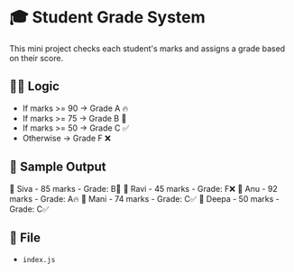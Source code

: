 # 🎓 Student Grade System

This mini project checks each student's marks and assigns a grade based on their score.

## 👨‍🎓 Logic

- If marks >= 90 → Grade A 🔥
- If marks >= 75 → Grade B 💪
- If marks >= 50 → Grade C ✅
- Otherwise → Grade F ❌

## 🧠 Sample Output

📘 Siva - 85 marks - Grade: B💪
📘 Ravi - 45 marks - Grade: F❌
📘 Anu - 92 marks - Grade: A🔥
📘 Mani - 74 marks - Grade: C✅
📘 Deepa - 50 marks - Grade: C✅

## 📂 File

- `index.js`
